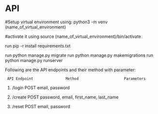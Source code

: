 # API

#Setup virtual environment using: 
python3 -m venv (name_of_virtual_environment)

#activate it using
source (name_of_virtual_environment)/bin/activate

run pip -r install requirements.txt

run python manage.py migrate
run python manage.py makemigrations
run python manage.py runserver

Following are the API endpoints and their method with parameter:

     API Endpoint               Method                     Parameters
1)    /login                     POST                         email,
                                                              password
                                                              
2)   /create                     POST                         password,
                                                              email,
                                                              first_name,
                                                              last_name

3)   /reset                      POST                         email,
                                                              password


